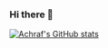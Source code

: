 ### Hi there 👋

[![Achraf's GitHub stats](https://github-readme-stats.vercel.app/api?username=YAchrafY&count_private=true&theme=algolia)](https://github.com/YAchrafY/github-readme-stats)

